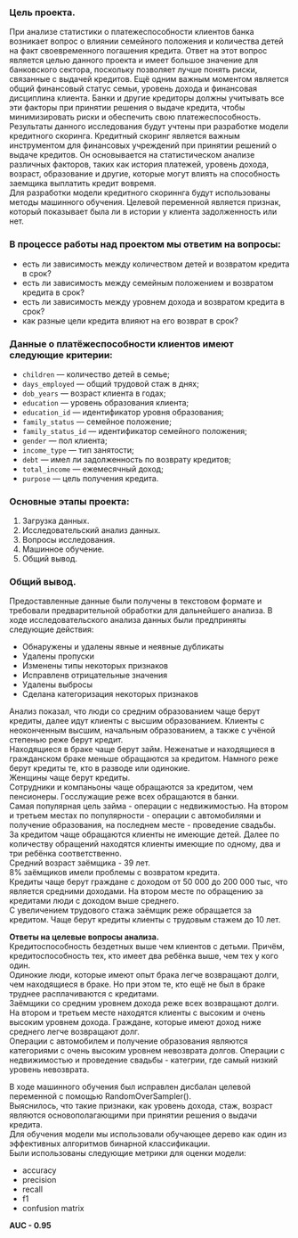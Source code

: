 ### Цель проекта.  
При анализе статистики о платежеспособности клиентов банка возникает вопрос о влиянии семейного положения и количества детей на факт своевременного погашения кредита. Ответ на этот вопрос является целью данного проекта и имеет большое значение для банковского сектора, поскольку позволяет лучше понять риски, связанные с выдачей кредитов.
Ещё одним важным моментом является общий финансовый статус семьи, уровень дохода и финансовая дисциплина клиента. Банки и другие кредиторы должны учитывать все эти факторы при принятии решения о выдаче кредита, чтобы минимизировать риски и обеспечить свою платежеспособность.  
Результаты данного исследования будут учтены при разработке модели кредитного скоринга. Кредитный скоринг является важным инструментом для финансовых учреждений при принятии решений о выдаче кредитов. Он основывается на статистическом анализе различных факторов, таких как история платежей, уровень дохода, возраст, образование и другие, которые могут влиять на способность заемщика выплатить кредит вовремя.  
Для разработки модели кредитного скориннга будут использованы методы машинного обучения. Целевой переменной является признак, который показывает была ли в истории у клиента задолженность или нет.  

### В процессе работы над проектом мы ответим на вопросы:  
- есть ли зависимость между количеством детей и возвратом кредита в срок?
- есть ли зависимость между семейным положением и возвратом кредита в срок?
- есть ли зависимость между уровнем дохода и возвратом кредита в срок?
- как разные цели кредита влияют на его возврат в срок?

### Данные о платёжеспособности клиентов имеют следующие критерии:  
- `children` — количество детей в семье;
- `days_employed` — общий трудовой стаж в днях;
- `dob_years` — возраст клиента в годах;
- `education` — уровень образования клиента;
- `education_id` — идентификатор уровня образования;
- `family_status` — семейное положение;
- `family_status_id` — идентификатор семейного положения;
- `gender` — пол клиента;
- `income_type` — тип занятости;
- `debt` — имел ли задолженность по возврату кредитов;
- `total_income` — ежемесячный доход;
- `purpose` — цель получения кредита.

### Основные этапы проекта:  
1. Загрузка данных.
2. Исследовательский анализ данных.
3. Вопросы исследования.
4. Машинное обучение.
5. Общий вывод.

### Общий вывод.  
Предоставленные данные были получены в текстовом формате и требовали предварительной обработки для дальнейшего анализа. В ходе исследовательского анализа данных были предприняты следующие действия:  
- Обнаружены и удалены явные и неявные дубликаты  
- Удалены пропуски  
- Изменены типы некоторых признаков  
- Исправленв отрицательные значения  
- Удалены выбросы  
- Сделана категоризация некоторых признаков  

Анализ показал, что люди со средним образованием чаще берут кредиты, далее идут клиенты с высшим образованием. Клиенты с неоконченным высшим, начальным образованием, а также с учёной степенью реже берут кредит.  
Находящиеся в браке чаще берут займ. Неженатые и находящиеся в гражданском браке меньше обращаются за кредитом. Намного реже берут кредиты те, кто в разводе или одинокие.  
Женщины чаще берут кредиты.  
Сотрудники и компаньоны чаще обращаются за кредитом, чем пенсионеры. Госслужащие реже всех обращаются в банки.  
Самая популярная цель займа - операции с недвижимостью. На втором и третьем местах по популярности - операции с автомобилями и получение образования, на последнем месте - проведение свадьбы.  
За кредитом чаще обращаются клиенты не имеющие детей. Далее по количеству обращений находятся клиенты имеющие по одному, два и три ребёнка соответственно.  
Средний возраст заёмщика - 39 лет.  
8% заёмщиков имели проблемы с возвратом кредита.  
Кредиты чаще берут граждане с доходом от 50 000 до 200 000 тыс, что является средними доходами. На втором месте по обращению за кредитами люди с доходом выше среднего.  
С увеличением трудового стажа заёмщик реже обращается за кредитом.  Чаще берут кредиты клиенты с трудовым стажем до 10 лет. 

**Ответы на целевые вопросы анализа.**  
Кредитоспособность бездетных выше чем клиентов с детьми. Причём, кредитоспособность тех, кто имеет два ребёнка выше, чем тех у кого один.  
Одинокие люди, которые имеют опыт брака легче возвращают долги, чем находящиеся в браке. Но при этом те, кто ещё не был в браке труднее расплачиваются с кредитами.  
Заёмщики со средним уровнем дохода реже всех возвращают долги. На втором и третьем месте находятся клиенты с высоким и очень высоким уровнем дохода. Граждане, которые имеют доход ниже среднего легче возвращают долг.  
Операции с автомобилем и получение образования являются категориями с очень высоким уровнем невозврата долгов. Операции с недвижимостью и проведение свадьбы - категрии, где самый низкий уровень невозврата.  

В ходе машинного обучения был исправлен дисбалан целевой переменной с помощью RandomOverSampler().  
Выяснилось, что такие признаки, как уровень дохода, стаж, возраст являются основополагающими при принятии решения о выдачи кредита.  
Для обучения модели мы использовали обучающее дерево как один из эффективных алгоритмов бинарной классификации.  
Были использованы следующие метрики для оценки модели:  
- accuracy 
- precision 
- recall 
- f1  
- confusion matrix

**AUC - 0.95**
